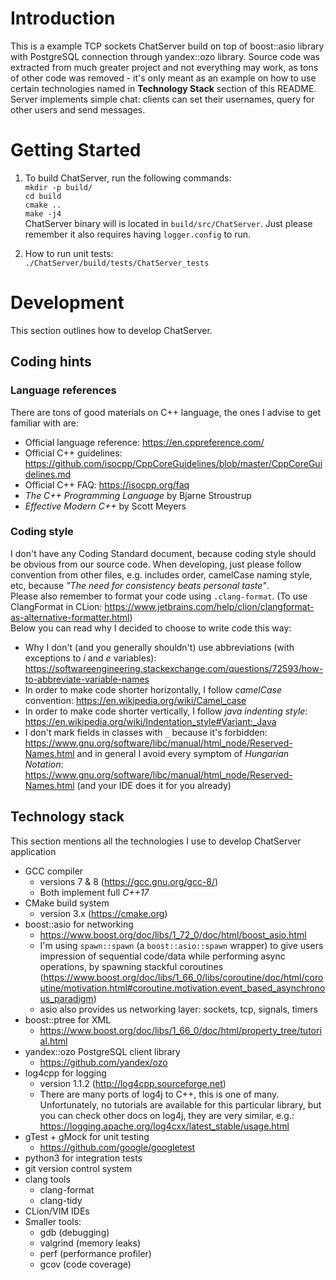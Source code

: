 # Introduction
This is a example TCP sockets ChatServer build on top of boost::asio library with PostgreSQL connection through yandex::ozo library. Source code was extracted from much greater project and not everything may work, as tons of other code was removed - it's only meant as an example on how to use certain technologies named in **Technology Stack** section of this README.  
Server implements simple chat: clients can set their usernames, query for other users and send messages.

# Getting Started
1. To build ChatServer, run the following commands:  
  `mkdir -p build/`  
  `cd build`  
  `cmake ..`  
  `make -j4`  
  ChatServer binary will is located in `build/src/ChatServer`. Just please remember it also requires having `logger.config` to run.    

2. How to run unit tests:  
  `./ChatServer/build/tests/ChatServer_tests`  

# Development
This section outlines how to develop ChatServer.
## Coding hints

### Language references
There are tons of good materials on C++ language, the ones I advise to get familiar with are:  
- Official language reference: https://en.cppreference.com/  
- Official C++ guidelines: https://github.com/isocpp/CppCoreGuidelines/blob/master/CppCoreGuidelines.md  
- Official C++ FAQ: https://isocpp.org/faq  
- _The C++ Programming Language_ by Bjarne Stroustrup  
- _Effective Modern C++_ by Scott Meyers  
### Coding style
I don't have any Coding Standard document, because coding style should be obvious from our source code. When developing, just please follow convention from other files, e.g. includes order, camelCase naming style, etc, because _"The need for consistency beats personal taste"_.  
Please also remember to format your code using `.clang-format`. (To use ClangFormat in CLion: https://www.jetbrains.com/help/clion/clangformat-as-alternative-formatter.html)  
Below you can read why I decided to choose to write code this way:
- Why I don't (and you generally shouldn't) use abbreviations (with exceptions to _i_ and _e_ variables): https://softwareengineering.stackexchange.com/questions/72593/how-to-abbreviate-variable-names
- In order to make code shorter horizontally, I follow _camelCase_ convention: https://en.wikipedia.org/wiki/Camel_case
- In order to make code shorter vertically, I follow _java indenting style_: https://en.wikipedia.org/wiki/Indentation_style#Variant:_Java
- I don't mark fields in classes with `_` because it's forbidden: https://www.gnu.org/software/libc/manual/html_node/Reserved-Names.html and in general I avoid every symptom of _Hungarian Notation_: https://www.gnu.org/software/libc/manual/html_node/Reserved-Names.html (and your IDE does it for you already)
## Technology stack
This section mentions all the technologies I use to develop ChatServer application  
- GCC compiler
  - versions 7 & 8 (https://gcc.gnu.org/gcc-8/)
  - Both implement full _C++17_
- CMake build system
  - version 3.x (https://cmake.org)
- boost::asio for networking
  - https://www.boost.org/doc/libs/1_72_0/doc/html/boost_asio.html
  - I'm using `spawn::spawn` (a `boost::asio::spawn` wrapper) to give users impression of sequential code/data while performing async operations, by spawning stackful coroutines (https://www.boost.org/doc/libs/1_66_0/libs/coroutine/doc/html/coroutine/motivation.html#coroutine.motivation.event_based_asynchronous_paradigm)
  - asio also provides us networking layer: sockets, tcp, signals, timers
- boost::ptree for XML
  - https://www.boost.org/doc/libs/1_66_0/doc/html/property_tree/tutorial.html
- yandex::ozo PostgreSQL client library
  - https://github.com/yandex/ozo
- log4cpp for logging
  - version 1.1.2 (http://log4cpp.sourceforge.net)
  - There are many ports of log4j to C++, this is one of many. Unfortunately, no tutorials are available for this particular library, but you can check other docs on log4j, they are very similar, e.g.: https://logging.apache.org/log4cxx/latest_stable/usage.html
- gTest + gMock for unit testing
  - https://github.com/google/googletest
- python3 for integration tests
- git version control system
- clang tools
  - clang-format
  - clang-tidy
- CLion/VIM IDEs
- Smaller tools:
  - gdb (debugging)
  - valgrind (memory leaks)
  - perf (performance profiler)
  - gcov (code coverage)
